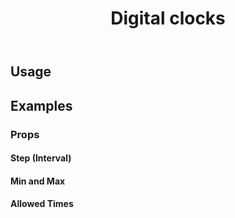 ﻿---
title: Digital clocks
desc: "The **MDigitalClock** component let the user select a time without any input or popup"
related:
  - /blazor/components/date-pickers
  - /blazor/components/time-pickers
  - /blazor/components/date-pickers-month
---

## Usage

<digital-clocks-usage></digital-clocks-usage>

## Examples

### Props

#### Step (Interval)

<masa-example file="Examples.components.digital_clocks.Step"></masa-example>

#### Min and Max

<masa-example file="Examples.components.digital_clocks.MinMax"></masa-example>

#### Allowed Times

<masa-example file="Examples.components.digital_clocks.AllowedTimes"></masa-example>
